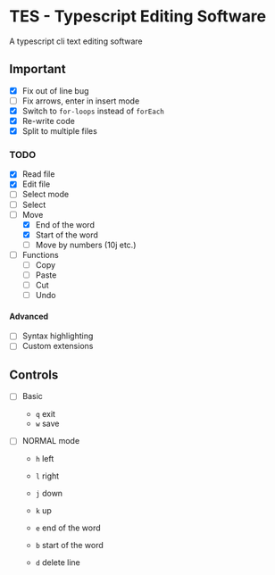 # TES - Typescript Editing Software
A typescript cli text editing software

## Important
 - [x] Fix out of line bug
 - [ ] Fix arrows, enter in insert mode
 - [x] Switch to `for-loops` instead of `forEach`
 - [x] Re-write code
 - [x] Split to multiple files

### TODO
 - [x] Read file
 - [x] Edit file
 - [ ] Select mode
 - [ ] Select
 - [ ] Move
    - [x] End of the word
    - [x] Start of the word
    - [ ] Move by numbers (10j etc.)
 - [ ] Functions
    - [ ] Copy
    - [ ] Paste
    - [ ] Cut
    - [ ] Undo 
 
 #### Advanced
 - [ ] Syntax highlighting
 - [ ] Custom extensions

## Controls
- [ ] Basic
  - `q` exit
  - `w` save

- [ ] NORMAL mode
  - `h` left
  - `l` right
  - `j` down
  - `k` up
  
  - `e` end of the word
  - `b` start of the word
  
  - `d` delete line
